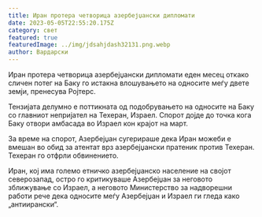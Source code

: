 ```yaml
---
title: Иран протера четворица азербејџански дипломати
date: 2023-05-05T22:55:20.175Z
category: свет
featured: true
featuredImage: ../img/jdsahjdash32131.png.webp
author: Вардарски
---
```


Иран протера четворица азербејџански дипломати еден месец откако сличен потег на Баку го истакна влошувањето на односите меѓу двете земји, пренесува Ројтерс.

Тензијата делумно е поттикната од подобрувањето на односите на Баку со главниот непријател на Техеран, Израел. Спорот дојде до точка кога Баку отвори амбасада во Израел кон крајот на март.

За време на спорот, Азербејџан сугерираше дека Иран можеби е вмешан во обид за атентат врз азербејџански пратеник против Техеран. Техеран го отфрли обвинението.

Иран, кој има големо етничко азербејџанско население на својот северозапад, остро го критикуваше Азербејџан за неговото зближување со Израел, а неговото Министерство за надворешни работи рече дека односите меѓу Азербејџан и Израел ги гледа како „антиирански“.
